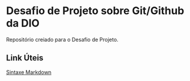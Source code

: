# Desafio de Projeto sobre Git/Github da DIO
Repositório creiado para o Desafio de Projeto.

## Link Úteis
[Sintaxe Markdown](https://www.markdownguide.org/basic-syntax/)

